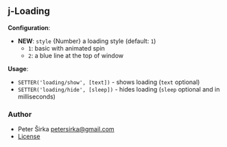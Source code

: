 ## j-Loading

__Configuration__:

- __NEW__: `style` {Number} a loading style (default: `1`)
	- `1`: basic with animated spin
	- `2`: a blue line at the top of window

__Usage__:

- `SETTER('loading/show', [text])` - shows loading (`text` optional)
- `SETTER('loading/hide', [sleep])` - hides loading (`sleep` optional and in milliseconds)

### Author

- Peter Širka <petersirka@gmail.com>
- [License](https://www.totaljs.com/license/)